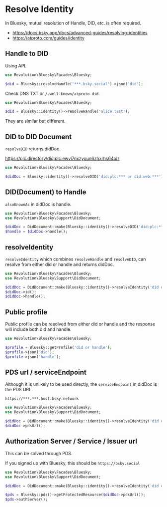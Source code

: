 Resolve Identity
====

In Bluesky, mutual resolution of Handle, DID, etc. is often required.

- https://docs.bsky.app/docs/advanced-guides/resolving-identities
- https://atproto.com/guides/identity

## Handle to DID

Using API.

```php
use Revolution\Bluesky\Facades\Bluesky;

$did = Bluesky::resolveHandle('***.bsky.social')->json('did');
```

Check DNS TXT or `/.well-known/atproto-did`.

```php
use Revolution\Bluesky\Facades\Bluesky;

$did = Bluesky::identity()->resolveHandle('alice.test');
```

They are similar but different.

## DID to DID Document

`resolveDID` returns didDoc.

https://plc.directory/did:plc:ewvi7nxzyoun6zhxrhs64oiz

```php
use Revolution\Bluesky\Facades\Bluesky;

$didDoc = Bluesky::identity()->resolveDID('did:plc:*** or did:web:***')->json();
```

## DID(Document) to Handle

`alsoKnownAs` in didDoc is handle.  

```php
use Revolution\Bluesky\Facades\Bluesky;
use Revolution\Bluesky\Support\DidDocument;

$didDoc = DidDocument::make(Bluesky::identity()->resolveDID('did:plc:*** or did:web:***')->json());
$handle = $didDoc->handle();
```

## resolveIdentity

`resolveIdentity` which combines `resolveHandle` and `resolveDID`, can resolve from either did or handle and returns didDoc.

```php
use Revolution\Bluesky\Facades\Bluesky;
use Revolution\Bluesky\Support\DidDocument;

$didDoc = DidDocument::make(Bluesky::identity()->resolveIdentity('did or handle')->json());
$didDoc->id();
$didDoc->handle();
```

## Public profile

Public profile can be resolved from either did or handle and the response will include both did and handle.

```php
use Revolution\Bluesky\Facades\Bluesky;

$profile = Bluesky::getProfile('did or handle');
$profile->json('did');
$profile->json('handle');
```

## PDS url / serviceEndpoint

Although it is unlikely to be used directly, the `serviceEndpoint` in didDoc is the PDS URL.

`https://***.***.host.bsky.network`

```php
use Revolution\Bluesky\Facades\Bluesky;
use Revolution\Bluesky\Support\DidDocument;

$didDoc = DidDocument::make(Bluesky::identity()->resolveIdentity('did or handle')->json());
$didDoc->pdsUrl();
```

## Authorization Server / Service / Issuer url

This can be solved through PDS.

If you signed up with Bluesky, this should be `https://bsky.social`

```php
use Revolution\Bluesky\Facades\Bluesky;
use Revolution\Bluesky\Support\DidDocument;

$didDoc = DidDocument::make(Bluesky::identity()->resolveIdentity('did or handle')->json());

$pds = Bluesky::pds()->getProtectedResource($didDoc->pdsUrl());
$pds->authServer();
```
